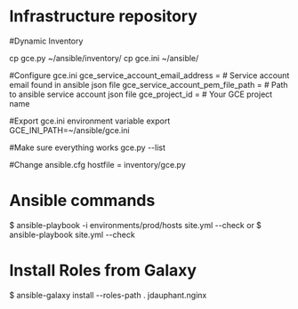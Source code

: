 # Infrastructure repository

#Dynamic Inventory

cp gce.py ~/ansible/inventory/
cp gce.ini ~/ansible/

#Configure gce.ini
gce_service_account_email_address = # Service account email found in ansible json file
gce_service_account_pem_file_path = # Path to ansible service account json file
gce_project_id = # Your GCE project name

#Export gce.ini environment variable
export GCE_INI_PATH=~/ansible/gce.ini

#Make sure everything works
gce.py --list

#Change ansible.cfg
hostfile = inventory/gce.py

# Ansible commands

$ ansible-playbook -i environments/prod/hosts site.yml --check
or
$ ansible-playbook site.yml --check

# Install Roles from Galaxy
$ ansible-galaxy install --roles-path . jdauphant.nginx

